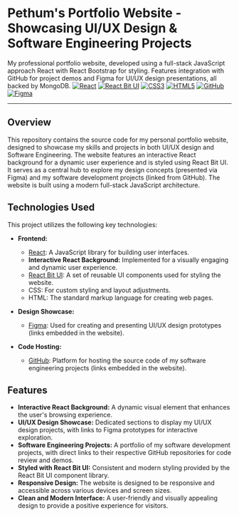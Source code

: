 # Pethum's Portfolio Website - Showcasing UI/UX Design & Software Engineering Projects
My professional portfolio website, developed using a full-stack JavaScript approach React with React Bootstrap for styling. Features integration with GitHub for project demos and Figma for UI/UX design presentations, all backed by MongoDB.
[![React](https://img.shields.io/badge/React-%2320232A.svg?style=for-the-badge&logo=react&logoColor=%2361DAFB)](https://react.dev/)
[![React Bit UI](https://img.shields.io/badge/React_Bit_UI-%23f5f5f5.svg?style=for-the-badge&logo=bit&logoColor=%23000)](https://bit.dev/)
[![CSS3](https://img.shields.io/badge/CSS3-%231572B6.svg?style=for-the-badge&logo=css3&logoColor=white)](https://www.w3.org/Style/CSS/)
[![HTML5](https://img.shields.io/badge/HTML5-%23E34F26.svg?style=for-the-badge&logo=html5&logoColor=white)](https://developer.mozilla.org/en-US/docs/Web/HTML)
[![GitHub](https://img.shields.io/badge/GitHub-%23181717.svg?style=for-the-badge&logo=github&logoColor=white)](https://github.com/)
[![Figma](https://img.shields.io/badge/Figma-%23F24E1E.svg?style=for-the-badge&logo=figma&logoColor=white)](https://www.figma.com/)

---

## Overview

This repository contains the source code for my personal portfolio website, designed to showcase my skills and projects in both UI/UX design and Software Engineering. The website features an interactive React background for a dynamic user experience and is styled using React Bit UI. It serves as a central hub to explore my design concepts (presented via Figma) and my software development projects (linked from GitHub). The website is built using a modern full-stack JavaScript architecture.

## Technologies Used

This project utilizes the following key technologies:

* **Frontend:**
    * [React](https://react.dev/): A JavaScript library for building user interfaces.
    * **Interactive React Background:** Implemented for a visually engaging and dynamic user experience.
    * [React Bit UI](https://bit.dev/): A set of reusable UI components used for styling the website.
    * CSS: For custom styling and layout adjustments.
    * HTML: The standard markup language for creating web pages.

* **Design Showcase:**
    * [Figma](https://www.figma.com/): Used for creating and presenting UI/UX design prototypes (links embedded in the website).
* **Code Hosting:**
    * [GitHub](https://github.com//): Platform for hosting the source code of my software engineering projects (links embedded in the website).

## Features

* **Interactive React Background:** A dynamic visual element that enhances the user's browsing experience.
* **UI/UX Design Showcase:** Dedicated sections to display my UI/UX design projects, with links to Figma prototypes for interactive exploration.
* **Software Engineering Projects:** A portfolio of my software development projects, with direct links to their respective GitHub repositories for code review and demos.
* **Styled with React Bit UI:** Consistent and modern styling provided by the React Bit UI component library.
* **Responsive Design:** The website is designed to be responsive and accessible across various devices and screen sizes.
* **Clean and Modern Interface:** A user-friendly and visually appealing design to provide a positive experience for visitors.







